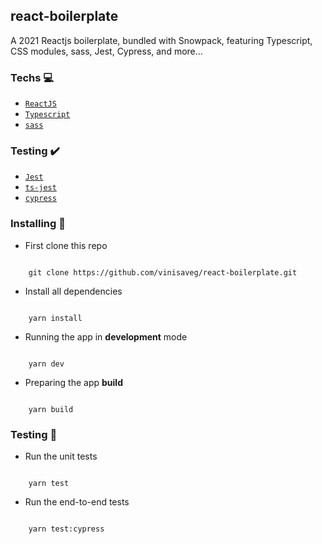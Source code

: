 ## react-boilerplate

A 2021 Reactjs boilerplate, bundled with Snowpack, featuring Typescript, CSS modules, sass, Jest, Cypress, and more...

### Techs :computer:

- [`ReactJS`](https://pt-br.reactjs.org)
- [`Typescript`](https://www.typescriptlang.org)
- [`sass`](https://sass-lang.com)

### Testing :heavy_check_mark:

- [`Jest`](https://jestjs.io)
- [`ts-jest`](https://kulshekhar.github.io/ts-jest/)
- [`cypress`](https://www.cypress.io/)

### Installing :construction_worker:

- First clone this repo

```

    git clone https://github.com/vinisaveg/react-boilerplate.git

```

- Install all dependencies

```

    yarn install

```

- Running the app in **development** mode

```

    yarn dev

```

- Preparing the app **build**

```

    yarn build

```

### Testing :rotating_light:

- Run the unit tests

```

    yarn test

```

- Run the end-to-end tests

```

    yarn test:cypress

```
